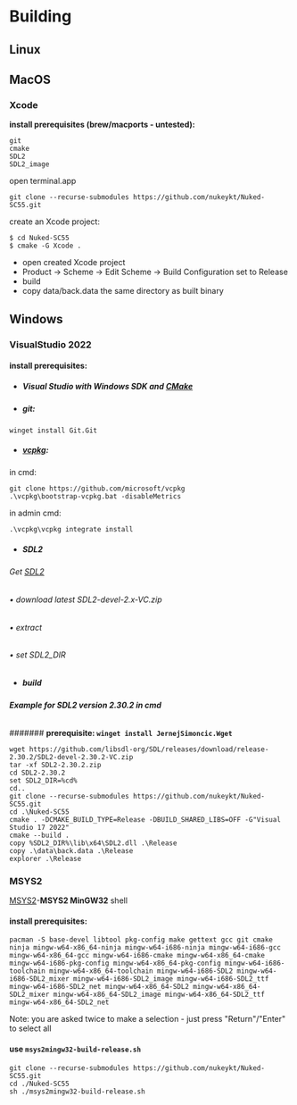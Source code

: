 # Building

## Linux

## MacOS

### Xcode


**install prerequisites (brew/macports - untested):**
```
git
cmake
SDL2
SDL2_image
```

open terminal.app

`git clone --recurse-submodules https://github.com/nukeykt/Nuked-SC55.git`

create an Xcode project:

```
$ cd Nuked-SC55
$ cmake -G Xcode .
```

- open created Xcode project
- Product -> Scheme -> Edit Scheme -> Build Configuration set to Release
- build
- copy data/back.data the same directory as built binary


## Windows

### VisualStudio 2022

#### **install prerequisites:**
- ##### Visual Studio with Windows SDK and [CMake](https://learn.microsoft.com/en-us/cpp/build/cmake-projects-in-visual-studio?view=msvc-170)
  
- ##### git:
```
winget install Git.Git
```

- ##### [vcpkg](https://github.com/microsoft/vcpkg):
  
in cmd:
```
git clone https://github.com/microsoft/vcpkg
.\vcpkg\bootstrap-vcpkg.bat -disableMetrics
```
in admin cmd:

`.\vcpkg\vcpkg integrate install`

- ##### SDL2
###### Get [SDL2](https://github.com/libsdl-org/SDL/releases)
###### • download latest SDL2-devel-2.x-VC.zip
###### • extract
###### • set SDL2_DIR
- ##### build
###### **Example for SDL2 version 2.30.2 in cmd**

####### **prerequisite: `winget install JernejSimoncic.Wget`**

```
wget https://github.com/libsdl-org/SDL/releases/download/release-2.30.2/SDL2-devel-2.30.2-VC.zip
tar -xf SDL2-2.30.2.zip
cd SDL2-2.30.2
set SDL2_DIR=%cd%
cd..
git clone --recurse-submodules https://github.com/nukeykt/Nuked-SC55.git
cd .\Nuked-SC55
cmake . -DCMAKE_BUILD_TYPE=Release -DBUILD_SHARED_LIBS=OFF -G"Visual Studio 17 2022"
cmake --build .
copy %SDL2_DIR%\lib\x64\SDL2.dll .\Release
copy .\data\back.data .\Release
explorer .\Release
```


### MSYS2

[MSYS2](https://www.msys2.org/wiki/MSYS2-installation/)-**MSYS2 MinGW32** shell

#### **install prerequisites:**
```
pacman -S base-devel libtool pkg-config make gettext gcc git cmake ninja mingw-w64-x86_64-ninja mingw-w64-i686-ninja mingw-w64-i686-gcc mingw-w64-x86_64-gcc mingw-w64-i686-cmake mingw-w64-x86_64-cmake mingw-w64-i686-pkg-config mingw-w64-x86_64-pkg-config mingw-w64-i686-toolchain mingw-w64-x86_64-toolchain mingw-w64-i686-SDL2 mingw-w64-i686-SDL2_mixer mingw-w64-i686-SDL2_image mingw-w64-i686-SDL2_ttf mingw-w64-i686-SDL2_net mingw-w64-x86_64-SDL2 mingw-w64-x86_64-SDL2_mixer mingw-w64-x86_64-SDL2_image mingw-w64-x86_64-SDL2_ttf mingw-w64-x86_64-SDL2_net
```
Note: you are asked twice to make a selection - just press "Return"/"Enter" to select all


#### **use `msys2mingw32-build-release.sh`**

```
git clone --recurse-submodules https://github.com/nukeykt/Nuked-SC55.git
cd ./Nuked-SC55
sh ./msys2mingw32-build-release.sh
```
